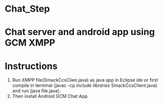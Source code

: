 # Chat_Step
# Chat server and android app using GCM XMPP
# Instructions
1. Run XMPP file(SmackCcsClien.java) as java app in Eclipse ide or first compile in terminal (javac -cp *include libraries* SmackCcsClient.java) and run (java file.java).
2. Then install Android GCM Chat App.
